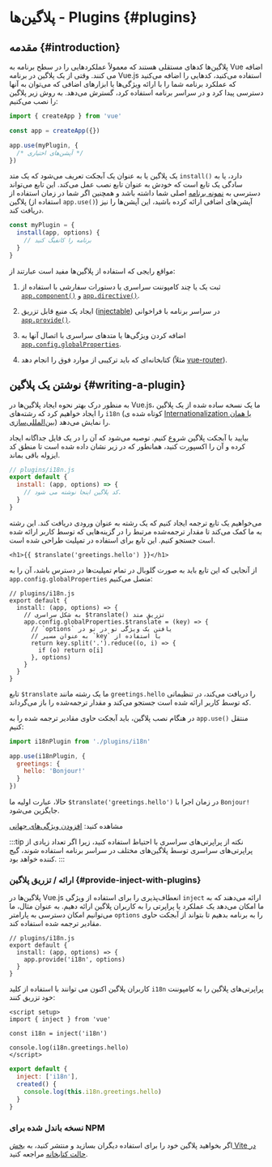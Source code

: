﻿# پلاگین‌ها - Plugins {#plugins}

## مقدمه {#introduction}

پلاگین‌ها کدهای مستقلی هستند که معمولاً عملکردهایی را در سطح برنامه به Vue اضافه می کنند. وقتی از یک پلاگین در برنامه Vue.js استفاده می‌کنید، کدهایی را اضافه می‌کنید که عملکرد برنامه شما را با ارائه ویژگی‌ها یا ابزارهای اضافی که می‌توان به آنها دسترسی پیدا کرد و در سراسر برنامه استفاده کرد، گسترش می‌دهد. به روش زیر پلاگین را نصب می‌کنیم:

```js
import { createApp } from 'vue'

const app = createApp({})

app.use(myPlugin, {
  /* آپشن‌های اختیاری */
})
```

یک پلاگین یا به عنوان یک آبجکت تعریف می‌شود که یک متد `install()‎` دارد، یا به سادگی یک تابع است که خودش به  عنوان تابع نصب عمل می‌کند. این تابع می‌تواند دسترسی به [نمونه برنامه](/api/application)  اصلی شما داشته باشد و همچنین اگر شما در زمان استفاده از پلاگین (استفاده از `app.use()‎`) آپشن‌های اضافی ارائه کرده باشید، این آپشن‌ها را نیز دریافت کند.

```js
const myPlugin = {
  install(app, options) {
    // برنامه را کانفیگ کنید
  }
}
```

مواقع رایجی که استفاده از پلاگین‌ها مفید است عبارتند از:

1. ثبت یک یا چند کامپوننت سراسری یا دستورات سفارشی با استفاده از [`app.component()‎`](/api/application#app-component) و [`app.directive()‎`](/api/application#app-directive).

2. ایجاد یک منبع قابل تزریق ([injectable](/guide/components/provide-inject)) در سراسر برنامه با فراخوانی [`app.provide()‎`](/api/application#app-provide).

3. اضافه کردن ویژگی‌ها یا متدهای سراسری با اتصال آنها به [`app.config.globalProperties`](/api/application#app-config-globalproperties).

4. کتابخانه‌ای که باید ترکیبی از موارد فوق را انجام دهد (مثلاً [vue-router](https://github.com/vuejs/vue-router-next)).

## نوشتن یک پلاگین‌ {#writing-a-plugin}

به منظور درک بهتر نحوه ایجاد پلاگین‌ها در Vue.js، ما یک نسخه ساده شده از یک پلاگین‌ را ایجاد خواهیم کرد که رشته‌های `i18n` (کوتاه شده ی [Internationalization یا همان بین‌المللی‌سازی](https://fa.wikipedia.org/wiki/%D8%A8%DB%8C%D9%86%E2%80%8C%D8%A7%D9%84%D9%85%D9%84%D9%84%DB%8C%E2%80%8C%D8%B3%D8%A7%D8%B2%DB%8C_%D9%88_%D9%85%D8%AD%D9%84%DB%8C%E2%80%8C%D8%B3%D8%A7%D8%B2%DB%8C)) را نمایش می‌دهد.

بیایید با آبجکت پلاگین شروع کنیم. توصیه می‌شود که آن را در یک فایل جداگانه ایجاد کرده و آن را اکسپورت کنید، همانطور که در زیر نشان داده شده است تا منطق کد ایزوله باقی بماند.

```js
// plugins/i18n.js
export default {
  install: (app, options) => {
    // کد پلاگین اینجا نوشته می شود.
  }
}
```

می‌خواهیم یک تابع ترجمه ایجاد کنیم که یک رشته به عنوان ورودی دریافت کند. این رشته به ما کمک می‌کند تا مقدار ترجمه‌شده مرتبط را در گزینه‌هایی که توسط کاربر ارائه شده است جستجو کنیم. این تابع برای استفاده در تمپلیت طراحی شده است.

```vue-html
<h1>{{ $translate('greetings.hello') }}</h1>
```

از آنجایی که این تابع باید به صورت گلوبال در تمام تمپلیت‌ها در دسترس باشد، آن را به `app.config.globalProperties` متصل می‌کنیم:

```js{4-11}
// plugins/i18n.js
export default {
  install: (app, options) => {
    // به شکل سراسری $translate() تزریق متد
    app.config.globalProperties.$translate = (key) => {
      // `options` یافتن یک ویژگی تو در تو در 
      // به عنوان مسیر `key` با استفاده از
      return key.split('.').reduce((o, i) => {
        if (o) return o[i]
      }, options)
    }
  }
}
```

تابع `‎$translate` ما یک رشته مانند `greetings.hello` را دریافت می‌کند، در تنظیماتی که توسط کاربر ارائه شده است جستجو می‌کند و مقدار ترجمه‌شده را باز می‌گرداند.

در هنگام نصب پلاگین، باید آبجکت حاوی مقادیر ترجمه شده را به `app.use()‎` منتقل کنیم:

```js
import i18nPlugin from './plugins/i18n'

app.use(i18nPlugin, {
  greetings: {
    hello: 'Bonjour!'
  }
})
```

حالا، عبارت اولیه ما `‎$translate('greetings.hello')` در زمان اجرا با  `Bonjour!‎` جایگزین می‌شود.

مشاهده کنید: [افزودن ویژگی‌های جهانی](/guide/typescript/options-api#augmenting-global-properties) <sup class="vt-badge ts" />

:::tip نکته
از پراپرتی‌های سراسری با احتیاط استفاده کنید، زیرا اگر تعداد زیادی از پراپرتی‌های سراسری توسط پلاگین‌های مختلف در سراسر برنامه استفاده شوند، گیج کننده خواهد بود.
:::

### ارائه / تزریق پلاگین {#provide-inject-with-plugins}

پلاگین‌ها در Vue.js انعطاف‌پذیری را برای استفاده از ویژگی `inject` ارائه می‌دهند که به ما امکان می‌دهد یک عملکرد یا پراپرتی را به کاربران پلاگین‌ ارائه دهیم. به عنوان مثال، ما می‌توانیم امکان دسترسی به پارامتر `options` را به برنامه بدهیم تا بتواند از آبجکت حاوی مقادیر ترجمه شده استفاده کند.

```js{10}
// plugins/i18n.js
export default {
  install: (app, options) => {
    app.provide('i18n', options)
  }
}
```

کاربران پلاگین‌ اکنون می توانند با استفاده از کلید `i18n` پراپرتی‌های پلاگین‌ را به کامپوننت خود تزریق کنند:

<div class="composition-api">

```vue
<script setup>
import { inject } from 'vue'

const i18n = inject('i18n')

console.log(i18n.greetings.hello)
</script>
```

</div>
<div class="options-api">

```js
export default {
  inject: ['i18n'],
  created() {
    console.log(this.i18n.greetings.hello)
  }
}
```

</div>

### نسخه باندل شده برای NPM

اگر بخواهید پلاگین خود را برای استفاده دیگران بسازید و منتشر کنید، به [بخش Vite در حالت کتابخانه](https://vitejs.dev/guide/build.html#library-mode) مراجعه کنید.

